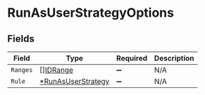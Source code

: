 # RunAsUserStrategyOptions


## Fields

| Field                                                          | Type                                                           | Required                                                       | Description                                                    |
| -------------------------------------------------------------- | -------------------------------------------------------------- | -------------------------------------------------------------- | -------------------------------------------------------------- |
| `Ranges`                                                       | [][IDRange](../../models/shared/idrange.md)                    | :heavy_minus_sign:                                             | N/A                                                            |
| `Rule`                                                         | [*RunAsUserStrategy](../../models/shared/runasuserstrategy.md) | :heavy_minus_sign:                                             | N/A                                                            |